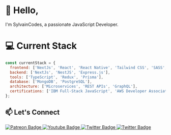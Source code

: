 # 👋 Hello,

I'm SylvainCodes, a passionate JavaScript Developer.

# 💻 Current Stack

```javascript
const currentStack = {
  frontend: ['NextJs', 'React', 'React Native', 'Tailwind CSS', 'SASS', 'ShadCn', 'Figma' ],
  backend: ['NextJs', 'NestJS', 'Express.js'],
  tools: ['TypeScript', 'Redux', 'Prisma'],
  database: ['MongoDB', 'PostgreSQL'],
  architecture: ['Microservices', 'REST APIs', 'GraphQL'],
  certifications: ['IBM Full-Stack JavaScript', 'AWS Developer Associate', 'AWS DevOps Engineer', 'OWASP Cybersecurity', 'IBM IT Project Manager']
};
```

## 📫 Let's Connect

<div id="badges">
  <a href="https://www.patreon.com/sylvaincodes" target="_blank">
    <img src="https://img.shields.io/badge/Patreon-black?style=for-the-badge&logo=patreon&logoColor=white" alt="Patreon Badge"/>
  </a>
  <a  href="https://www.youtube.com/@sylvaincodes593" target="_blank">
    <img src="https://img.shields.io/badge/YouTube-red?style=for-the-badge&logo=youtube&logoColor=white" alt="Youtube Badge"/>
  </a>
  <a  href="https://twitter.com/sylvaincodes" target="_blank">
    <img src="https://img.shields.io/badge/Twitter-blue?style=for-the-badge&logo=x&logoColor=white" alt="Twitter Badge"/>
  </a>
  <a  href="https://stackoverflow.com/users/20458049/sylvain-codes" target="_blank">
    <img src="https://img.shields.io/badge/Stackoverflow-orange?style=for-the-badge&logo=stackoverflow&logoColor=white" alt="Twitter Badge"/>
  </a>
</div>


